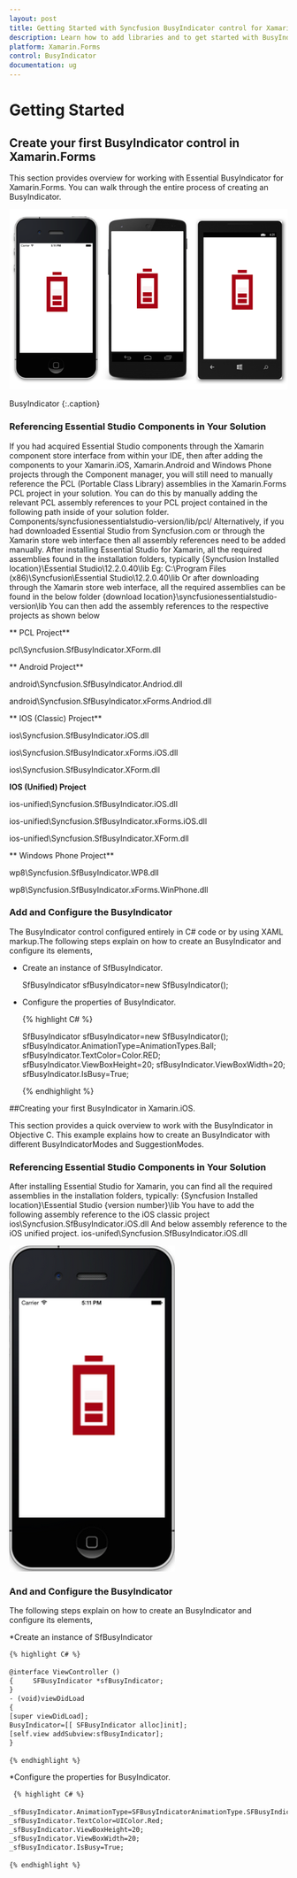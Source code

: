 ```yaml
---
layout: post
title: Getting Started with Syncfusion BusyIndicator control for Xamarin.Forms
description: Learn how to add libraries and to get started with BusyIndicator control
platform: Xamarin.Forms
control: BusyIndicator
documentation: ug
---
```


# Getting Started

## Create your first BusyIndicator control in Xamarin.Forms

This section provides overview for working with Essential BusyIndicator for Xamarin.Forms. You can walk through the entire process of creating an BusyIndicator.

![](images/Busyindicator.png)

BusyIndicator
{:.caption}

### Referencing Essential Studio Components in Your Solution	

If you had acquired Essential Studio components through the Xamarin component store interface from within your IDE, then after adding the components to your Xamarin.iOS, Xamarin.Android and Windows Phone projects through the Component manager, you will still need to manually reference the PCL (Portable Class Library) assemblies in the Xamarin.Forms PCL project in your solution. You can do this by manually adding the relevant PCL assembly references to your PCL project contained in the following path inside of your solution folder.
Components/syncfusionessentialstudio-version/lib/pcl/
Alternatively, if you had downloaded Essential Studio from Syncfusion.com or through the Xamarin store web interface then all assembly references need to be added manually.
After installing Essential Studio for Xamarin, all the required assemblies found in the installation folders, typically
{Syncfusion Installed location}\Essential Studio\12.2.0.40\lib
Eg: C:\Program Files (x86)\Syncfusion\Essential Studio\12.2.0.40\lib
Or after downloading through the Xamarin store web interface, all the required assemblies can be found in the below folder
{download location}\syncfusionessentialstudio-version\lib
You can then add the assembly references to the respective projects as shown below

** PCL Project**

pcl\Syncfusion.SfBusyIndicator.XForm.dll

** Android Project**

android\Syncfusion.SfBusyIndicator.Andriod.dll

android\Syncfusion.SfBusyIndicator.xForms.Andriod.dll

** IOS (Classic) Project**

ios\Syncfusion.SfBusyIndicator.iOS.dll

ios\Syncfusion.SfBusyIndicator.xForms.iOS.dll

ios\Syncfusion.SfBusyIndicator.XForm.dll

**IOS (Unified) Project**

ios-unified\Syncfusion.SfBusyIndicator.iOS.dll

ios-unified\Syncfusion.SfBusyIndicator.xForms.iOS.dll

ios-unified\Syncfusion.SfBusyIndicator.XForm.dll

** Windows Phone Project**

wp8\Syncfusion.SfBusyIndicator.WP8.dll

wp8\Syncfusion.SfBusyIndicator.xForms.WinPhone.dll

### Add and Configure the BusyIndicator

The BusyIndicator control configured entirely in C# code or by using XAML markup.The following steps explain on how to create an BusyIndicator and configure its elements,

* Create an instance of SfBusyIndicator.

	SfBusyIndicator sfBusyIndicator=new SfBusyIndicator();

* Configure the properties of BusyIndicator.
   
   {% highlight C# %}

	SfBusyIndicator sfBusyIndicator=new SfBusyIndicator();
	sfBusyIndicator.AnimationType=AnimationTypes.Ball;
	sfBusyIndicator.TextColor=Color.RED;
	sfBusyIndicator.ViewBoxHeight=20;
	sfBusyIndicator.ViewBoxWidth=20;
	sfBusyIndicator.IsBusy=True;
	
	{% endhighlight %}


##Creating your first BusyIndicator in Xamarin.iOS.

This section provides a quick overview to work with the BusyIndicator in Objective C. This example explains how to create an BusyIndicator with different BusyIndicatorModes and SuggestionModes.

### Referencing Essential Studio Components in Your Solution

After installing Essential Studio for Xamarin, you can find all the required assemblies in the installation folders, typically:
{Syncfusion Installed location}\Essential Studio {version number}\lib
You have to add the following assembly reference to the iOS classic project
ios\Syncfusion.SfBusyIndicator.iOS.dll
And below assembly reference to the iOS unified project.
ios-unifed\Syncfusion.SfBusyIndicator.iOS.dll

![](images/BusyIndicator-iOS.png) 

### And and Configure the BusyIndicator

The following steps explain on how to create an BusyIndicator and configure its elements,

*Create an instance of SfBusyIndicator

    {% highlight C# %}
	
	@interface ViewController ()
	{     SFBusyIndicator *sfBusyIndicator;
	} 
	- (void)viewDidLoad 
	{     
	[super viewDidLoad];   
	BusyIndicator=[[ SFBusyIndicator alloc]init];  
	[self.view addSubview:sfBusyIndicator]; 
	}
	
	{% endhighlight %}
	
*Configure the properties for BusyIndicator. 
      
	 {% highlight C# %}
	 
	_sfBusyIndicator.AnimationType=SFBusyIndicatorAnimationType.SFBusyIndicatorAnimationTypeBall;
	_sfBusyIndicator.TextColor=UIColor.Red;
	_sfBusyIndicator.ViewBoxHeight=20;
	_sfBusyIndicator.ViewBoxWidth=20;
	_sfBusyIndicator.IsBusy=True;
	
	{% endhighlight %}



    
                                    
